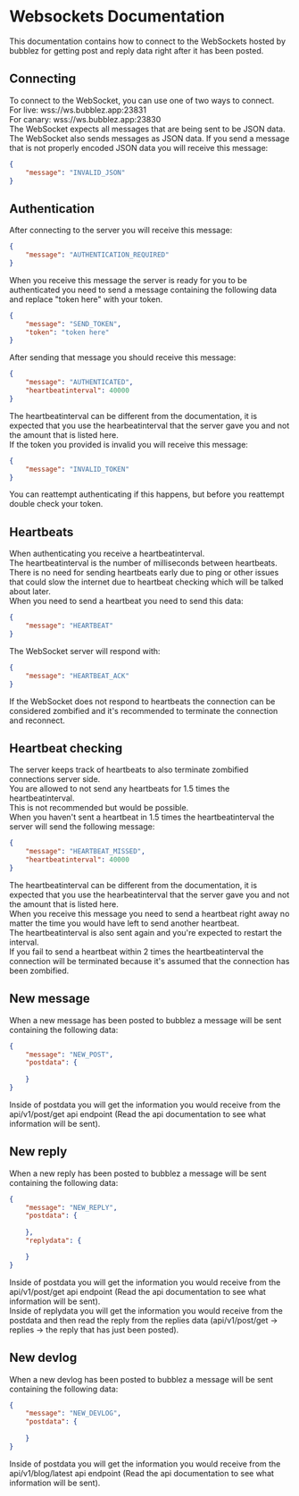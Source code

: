 
# Websockets Documentation
This documentation contains how to connect to the WebSockets hosted by bubblez for getting post and reply data right after it has been posted.

## Connecting
To connect to the WebSocket, you can use one of two ways to connect.  
For live: wss://ws.bubblez.app:23831  
For canary: wss://ws.bubblez.app:23830  
The WebSocket expects all messages that are being sent to be JSON data.
The WebSocket also sends messages as JSON data.
If you send a message that is not properly encoded JSON data you will receive this message:
```JSON
{
    "message": "INVALID_JSON"
}
```

## Authentication
After connecting to the server you will receive this message:
```JSON
{
    "message": "AUTHENTICATION_REQUIRED"
}
```
When you receive this message the server is ready for you to be authenticated you need to send a message containing the following data and replace "token here" with your token.
```JSON
{
    "message": "SEND_TOKEN",
    "token": "token here"
}
```
After sending that message you should receive this message:
```JSON
{
    "message": "AUTHENTICATED",
    "heartbeatinterval": 40000
}
```
The heartbeatinterval can be different from the documentation, it is expected that you use the hearbeatinterval that the server gave you and not the amount that is listed here.  
If the token you provided is invalid you will receive this message:
```JSON
{
    "message": "INVALID_TOKEN"
}
```
You can reattempt authenticating if this happens, but before you reattempt double check your token.

## Heartbeats
When authenticating you receive a heartbeatinterval.  
The heartbeatinterval is the number of milliseconds between heartbeats.  
There is no need for sending heartbeats early due to ping or other issues that could slow the internet due to heartbeat checking which will be talked about later.  
When you need to send a heartbeat you need to send this data:
```JSON
{
    "message": "HEARTBEAT"
}
```
The WebSocket server will respond with:
```JSON
{
    "message": "HEARTBEAT_ACK"
}
```
If the WebSocket does not respond to heartbeats the connection can be considered zombified and it's recommended to terminate the connection and reconnect.

## Heartbeat checking
The server keeps track of heartbeats to also terminate zombified connections server side.  
You are allowed to not send any heartbeats for 1.5 times the heartbeatinterval.  
This is not recommended but would be possible.  
When you haven't sent a heartbeat in 1.5 times the heartbeatinterval the server will send the following message:
```JSON
{
    "message": "HEARTBEAT_MISSED",
    "heartbeatinterval": 40000
}
```
The heartbeatinterval can be different from the documentation, it is expected that you use the hearbeatinterval that the server gave you and not the amount that is listed here.  
When you receive this message you need to send a heartbeat right away no matter the time you would have left to send another heartbeat.  
The heartbeatinterval is also sent again and you're expected to restart the interval.  
If you fail to send a heartbeat within 2 times the heartbeatinterval the connection will be terminated because it's assumed that the connection has been zombified.

## New message
When a new message has been posted to bubblez a message will be sent containing the following data:
```JSON
{
    "message": "NEW_POST",
    "postdata": {
        
    }
}
```
Inside of postdata you will get the information you would receive from the api/v1/post/get api endpoint (Read the api documentation to see what information will be sent).

## New reply
When a new reply has been posted to bubblez a message will be sent containing the following data:
```JSON
{
    "message": "NEW_REPLY",
    "postdata": {
        
    },
    "replydata": {

    }
}
```
Inside of postdata you will get the information you would receive from the api/v1/post/get api endpoint (Read the api documentation to see what information will be sent).  
Inside of replydata you will get the information you would receive from the postdata and then read the reply from the replies data (api/v1/post/get -> replies -> the reply that has just been posted).

## New devlog
When a new devlog has been posted to bubblez a message will be sent containing the following data:
```JSON
{
    "message": "NEW_DEVLOG",
    "postdata": {
        
    }
}
```
Inside of postdata you will get the information you would receive from the api/v1/blog/latest api endpoint (Read the api documentation to see what information will be sent).  